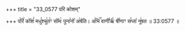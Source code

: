 +++
title = "33_0577 परि कोशम्"

+++
प꣢रि꣣ को꣡शं꣢ मधु꣣श्चु꣢त꣣ꣳ सो꣡मः꣢ पुना꣣नो꣡ अ꣢र्षति। अ꣣भि꣢꣫ वाणी꣣र्ऋ꣡ षी꣢णाꣳ स꣣प्ता꣡ नू꣢षत ॥ 33:0577 ॥